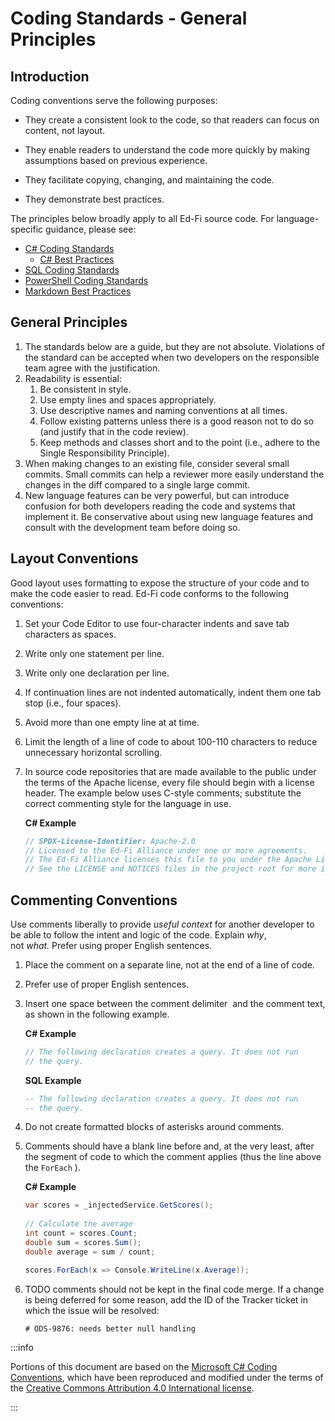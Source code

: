 # Coding Standards - General Principles

## Introduction

Coding conventions serve the following purposes:

* They create a consistent look to the code, so that readers can focus on
    content, not layout.

* They enable readers to understand the code more quickly by making
    assumptions based on previous experience.

* They facilitate copying, changing, and maintaining the code.

* They demonstrate best practices.

The principles below broadly apply to all Ed-Fi source code. For
language-specific guidance, please see:

* [C# Coding
    Standards](./c-coding-standards.md)
  * [C# Best
        Practices](./c-best-practices.md)
* [SQL Coding
    Standards](./sql-coding-standards.md)
* [PowerShell Coding
    Standards](./powershell-coding-standards.md)
* [Markdown Best
    Practices](./markdown-best-practices.md)

## General Principles

1. The standards below are a guide, but they are not absolute. Violations of
    the standard can be accepted when two developers on the responsible team
    agree with the justification.
2. Readability is essential:
    1. Be consistent in style.
    2. Use empty lines and spaces appropriately.
    3. Use descriptive names and naming conventions at all times.
    4. Follow existing patterns unless there is a good reason not to do so (and
        justify that in the code review).
    5. Keep methods and classes short and to the point (i.e., adhere to the
        Single Responsibility Principle).
3. When making changes to an existing file, consider several small commits.
    Small commits can help a reviewer more easily understand the changes in the
    diff compared to a single large commit.
4. New language features can be very powerful, but can introduce confusion for
    both developers reading the code and systems that implement it. Be
    conservative about using new language features and consult with the
    development team before doing so.

## Layout Conventions

Good layout uses formatting to expose the structure of your code and to make the
code easier to read. Ed-Fi code conforms to the following conventions:

1. Set your Code Editor to use four-character indents and save tab characters
    as spaces.
2. Write only one statement per line.
3. Write only one declaration per line.

4. If continuation lines are not indented automatically, indent them one tab
    stop (i.e., four spaces).
5. Avoid more than one empty line at at time.
6. Limit the length of a line of code to about 100-110 characters to reduce
    unnecessary horizontal scrolling.
7. In source code repositories that are made available to the public under the
    terms of the Apache license, every file should begin with a license header.
    The example below uses C-style comments; substitute the correct commenting
    style for the language in use.

    **C# Example**

    ```csharp
    // SPDX-License-Identifier: Apache-2.0
    // Licensed to the Ed-Fi Alliance under one or more agreements.
    // The Ed-Fi Alliance licenses this file to you under the Apache License, Version 2.0.
    // See the LICENSE and NOTICES files in the project root for more information.
    ```

## Commenting Conventions

Use comments liberally to provide *useful context* for another developer to be
able to follow the intent and logic of the code. Explain *why*,
not *what.* Prefer using proper English sentences.

1. Place the comment on a separate line, not at the end of a line of code.

2. Prefer use of proper English sentences.
3. Insert one space between the comment delimiter  and the comment text, as
    shown in the following example.

    **C# Example**

    ```csharp
    // The following declaration creates a query. It does not run
    // the query.
    ```

    **SQL Example**

    ```sql
    -- The following declaration creates a query. It does not run
    -- the query.
    ```

4. Do not create formatted blocks of asterisks around comments.

5. Comments should have a blank line before and, at the very least, after the
    segment of code to which the comment applies (thus the line above the
    `ForEach` ).

    **C# Example**

    ```csharp
    var scores = _injectedService.GetScores();
     
    // Calculate the average
    int count = scores.Count;
    double sum = scores.Sum();
    double average = sum / count;
    
    scores.ForEach(x => Console.WriteLine(x.Average));
    ```

6. TODO comments should not be kept in the final code merge. If a change is
    being deferred for some reason, add the ID of the Tracker ticket in which
    the issue will be resolved:

    ```none
    # ODS-9876: needs better null handling
    ```

:::info

Portions of this document are based on the [Microsoft C# Coding
Conventions](https://docs.microsoft.com/en-us/dotnet/csharp/programming-guide/inside-a-program/coding-conventions),
which have been reproduced and modified under the terms of the [Creative
Commons Attribution 4.0 International
license](https://github.com/dotnet/docs/blob/master/LICENSE).

:::
